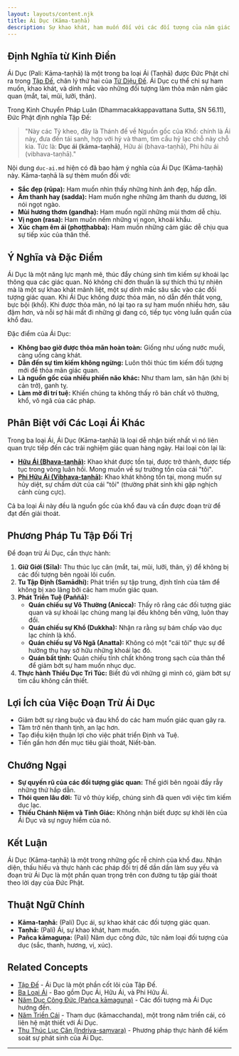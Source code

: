 ```yaml
---
layout: layouts/content.njk
title: Ái Dục (Kāma-taṇhā)
description: Sự khao khát, ham muốn đối với các đối tượng của năm giác quan, một trong ba loại Ái (Taṇhā) và là nguồn gốc chính của khổ đau trong Tập Đế.
---
```


## Định Nghĩa từ Kinh Điển

Ái Dục (Pali: Kāma-taṇhā) là một trong ba loại Ái (Taṇhā) được Đức Phật chỉ ra trong [Tập Đế](/content/tap-de/), chân lý thứ hai của [Tứ Diệu Đế](/content/tu-dieu-de/). Ái Dục cụ thể chỉ sự ham muốn, khao khát, và dính mắc vào những đối tượng làm thỏa mãn năm giác quan (mắt, tai, mũi, lưỡi, thân).

Trong Kinh Chuyển Pháp Luân (Dhammacakkappavattana Sutta, SN 56.11), Đức Phật định nghĩa Tập Đế:
> "Này các Tỷ kheo, đây là Thánh đế về Nguồn gốc của Khổ: chính là Ái này, đưa đến tái sanh, hợp với hỷ và tham, tìm cầu hỷ lạc chỗ này chỗ kia. Tức là: **Dục ái (kāma-taṇhā)**, Hữu ái (bhava-taṇhā), Phi hữu ái (vibhava-taṇhā)."

Nội dung `duc-ai.md` hiện có đã bao hàm ý nghĩa của Ái Dục (Kāma-taṇhā) này. Kāma-taṇhā là sự thèm muốn đối với:
-   **Sắc đẹp (rūpa):** Ham muốn nhìn thấy những hình ảnh đẹp, hấp dẫn.
-   **Âm thanh hay (sadda):** Ham muốn nghe những âm thanh du dương, lời nói ngọt ngào.
-   **Mùi hương thơm (gandha):** Ham muốn ngửi những mùi thơm dễ chịu.
-   **Vị ngon (rasa):** Ham muốn nếm những vị ngon, khoái khẩu.
-   **Xúc chạm êm ái (phoṭṭhabba):** Ham muốn những cảm giác dễ chịu qua sự tiếp xúc của thân thể.

## Ý Nghĩa và Đặc Điểm

Ái Dục là một năng lực mạnh mẽ, thúc đẩy chúng sinh tìm kiếm sự khoái lạc thông qua các giác quan. Nó không chỉ đơn thuần là sự thích thú tự nhiên mà là một sự khao khát mãnh liệt, một sự dính mắc sâu sắc vào các đối tượng giác quan. Khi Ái Dục không được thỏa mãn, nó dẫn đến thất vọng, bực bội (khổ). Khi được thỏa mãn, nó lại tạo ra sự ham muốn nhiều hơn, sâu đậm hơn, và nỗi sợ hãi mất đi những gì đang có, tiếp tục vòng luẩn quẩn của khổ đau.

Đặc điểm của Ái Dục:
-   **Không bao giờ được thỏa mãn hoàn toàn:** Giống như uống nước muối, càng uống càng khát.
-   **Dẫn đến sự tìm kiếm không ngừng:** Luôn thôi thúc tìm kiếm đối tượng mới để thỏa mãn giác quan.
-   **Là nguồn gốc của nhiều phiền não khác:** Như tham lam, sân hận (khi bị cản trở), ganh tỵ.
-   **Làm mờ đi trí tuệ:** Khiến chúng ta không thấy rõ bản chất vô thường, khổ, vô ngã của các pháp.

## Phân Biệt với Các Loại Ái Khác

Trong ba loại Ái, Ái Dục (Kāma-taṇhā) là loại dễ nhận biết nhất vì nó liên quan trực tiếp đến các trải nghiệm giác quan hàng ngày. Hai loại còn lại là:
-   **[Hữu Ái (Bhava-taṇhā)](/content/huu-ai/):** Khao khát được tồn tại, được trở thành, được tiếp tục trong vòng luân hồi. Mong muốn về sự trường tồn của cái "tôi".
-   **[Phi Hữu Ái (Vibhava-taṇhā)](/content/phi-huu-ai/):** Khao khát không tồn tại, mong muốn sự hủy diệt, sự chấm dứt của cái "tôi" (thường phát sinh khi gặp nghịch cảnh cùng cực).

Cả ba loại Ái này đều là nguồn gốc của khổ đau và cần được đoạn trừ để đạt đến giải thoát.

## Phương Pháp Tu Tập Đối Trị

Để đoạn trừ Ái Dục, cần thực hành:
1.  **Giữ Giới (Sīla):** Thu thúc lục căn (mắt, tai, mũi, lưỡi, thân, ý) để không bị các đối tượng bên ngoài lôi cuốn.
2.  **Tu Tập Định (Samādhi):** Phát triển sự tập trung, định tĩnh của tâm để không bị xao lãng bởi các ham muốn giác quan.
3.  **Phát Triển Tuệ (Paññā):**
    *   **Quán chiếu sự Vô Thường (Anicca):** Thấy rõ rằng các đối tượng giác quan và sự khoái lạc chúng mang lại đều không bền vững, luôn thay đổi.
    *   **Quán chiếu sự Khổ (Dukkha):** Nhận ra rằng sự bám chấp vào dục lạc chính là khổ.
    *   **Quán chiếu sự Vô Ngã (Anatta):** Không có một "cái tôi" thực sự để hưởng thụ hay sở hữu những khoái lạc đó.
    *   **Quán bất tịnh:** Quán chiếu tính chất không trong sạch của thân thể để giảm bớt sự ham muốn nhục dục.
4.  **Thực hành Thiểu Dục Tri Túc:** Biết đủ với những gì mình có, giảm bớt sự tìm cầu không cần thiết.

## Lợi Ích của Việc Đoạn Trừ Ái Dục

- Giảm bớt sự ràng buộc và đau khổ do các ham muốn giác quan gây ra.
- Tâm trở nên thanh tịnh, an lạc hơn.
- Tạo điều kiện thuận lợi cho việc phát triển Định và Tuệ.
- Tiến gần hơn đến mục tiêu giải thoát, Niết-bàn.

## Chướng Ngại

- **Sự quyến rũ của các đối tượng giác quan:** Thế giới bên ngoài đầy rẫy những thứ hấp dẫn.
- **Thói quen lâu đời:** Từ vô thủy kiếp, chúng sinh đã quen với việc tìm kiếm dục lạc.
- **Thiếu Chánh Niệm và Tỉnh Giác:** Không nhận biết được sự khởi lên của Ái Dục và sự nguy hiểm của nó.

## Kết Luận

Ái Dục (Kāma-taṇhā) là một trong những gốc rễ chính của khổ đau. Nhận diện, thấu hiểu và thực hành các pháp đối trị để dần dần làm suy yếu và đoạn trừ Ái Dục là một phần quan trọng trên con đường tu tập giải thoát theo lời dạy của Đức Phật.

## Thuật Ngữ Chính

- **Kāma-taṇhā:** (Pali) Dục ái, sự khao khát các đối tượng giác quan.
- **Taṇhā:** (Pali) Ái, sự khao khát, ham muốn.
- **Pañca kāmaguṇa:** (Pali) Năm dục công đức, tức năm loại đối tượng của dục (sắc, thanh, hương, vị, xúc).

## Related Concepts

- [Tập Đế](/content/tap-de/) - Ái Dục là một phần cốt lõi của Tập Đế.
- [Ba Loại Ái](/content/ba-loai-ai/) - Bao gồm Dục Ái, Hữu Ái, và Phi Hữu Ái.
- [Năm Dục Công Đức (Pañca kāmaguṇa)](/content/nam-duc-cong-duc/) - Các đối tượng mà Ái Dục hướng đến.
- [Năm Triền Cái](/content/nam-trien-cai/) - Tham dục (kāmacchanda), một trong năm triền cái, có liên hệ mật thiết với Ái Dục.
- [Thu Thúc Lục Căn (Indriya-saṃvara)](/content/thu-thuc-luc-can/) - Phương pháp thực hành để kiểm soát sự phát sinh của Ái Dục.

--- 